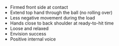 - Firmed front side at contact
- Extend top hand through the ball (no rolling over)
- Less negative movement during the load
- Hands close to back shoulder at ready-to-hit time
- Loose and relaxed
- Envision success
- Positive internal voice